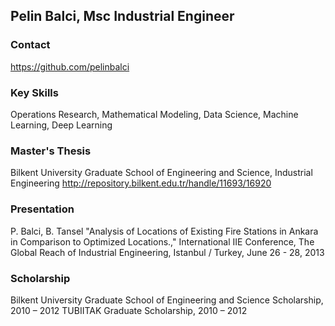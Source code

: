 ## Pelin Balci, Msc Industrial Engineer

### Contact

https://github.com/pelinbalci

### Key Skills

Operations Research, Mathematical Modeling, Data Science, Machine Learning, Deep Learning

### Master's Thesis

Bilkent University Graduate School of Engineering and Science, Industrial Engineering 
http://repository.bilkent.edu.tr/handle/11693/16920

### Presentation

P. Balci, B. Tansel "Analysis of Locations of Existing Fire Stations in Ankara in Comparison to
Optimized Locations.," International IIE Conference, The Global Reach of Industrial Engineering, Istanbul / Turkey,
June 26 - 28, 2013

### Scholarship

Bilkent University Graduate School of Engineering and Science Scholarship, 2010 – 2012
TUBIITAK Graduate Scholarship, 2010 – 2012
